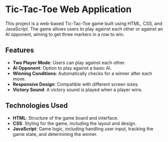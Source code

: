 # Tic-Tac-Toe Web Application

This project is a web-based Tic-Tac-Toe game built using HTML, CSS, and JavaScript. The game allows users to play against each other or against an AI opponent, aiming to get three markers in a row to win.

## Features

- **Two Player Mode**: Users can play against each other.
- **AI Opponent**: Option to play against a basic AI.
- **Winning Conditions**: Automatically checks for a winner after each move.
- **Responsive Design**: Compatible with different screen sizes.
- **Victory Sound**: A victory sound is played when a player wins.

## Technologies Used

- **HTML**: Structure of the game board and interface.
- **CSS**: Styling for the game, including the layout and design.
- **JavaScript**: Game logic, including handling user input, tracking the game state, and determining the winner.
